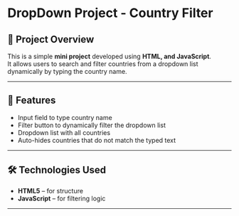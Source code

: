 # DropDown Project - Country Filter

## 📌 Project Overview

This is a simple **mini project** developed using **HTML, and JavaScript**.  
It allows users to search and filter countries from a dropdown list dynamically by typing the country name.

---

## 🎯 Features

- Input field to type country name
- Filter button to dynamically filter the dropdown list
- Dropdown list with all countries
- Auto-hides countries that do not match the typed text

---

## 🛠️ Technologies Used

- **HTML5** – for structure
- **JavaScript** – for filtering logic

---
